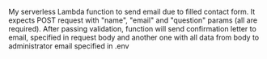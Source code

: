 My serverless Lambda function to send email due to filled contact form. It expects POST request with "name", "email" and "question" params (all are required).
After passing validation, function will send confirmation letter to email, specified in request body and another one with all data from body to administrator email specified in .env